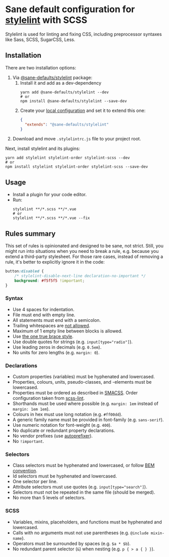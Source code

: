 # Sane default configuration for [stylelint](https://github.com/stylelint/stylelint) with SCSS

Stylelint is used for linting and fixing CSS, including preprocessor syntaxes like Sass, SCSS, SugarCSS, Less.

## Installation

There are two installation options:

1. Via [@sane-defaults/stylelint](https://www.npmjs.com/package/@sane-defaults/stylelint) package:
    1. Install it and add as a dev-dependency
        ```shell
        yarn add @sane-defaults/stylelint --dev
        # or
        npm install @sane-defaults/stylelint --save-dev
        ```
    2. Create your [local configuration](https://stylelint.io/user-guide/configuration/) and set it to extend this one:
        ```json
        {
          "extends": "@sane-defaults/stylelint"
        }
        ```
2. Download and move `.stylelintrc.js` file to your project root.

Next, install stylelint and its plugins:

```shell
yarn add stylelint stylelint-order stylelint-scss --dev
# or
npm install stylelint stylelint-order stylelint-scss --save-dev
```

## Usage

* Install a plugin for your code editor.
* Run:
    ```shell
    stylelint **/*.scss **/*.vue
    # or
    stylelint **/*.scss **/*.vue --fix
    ```

## Rules summary

This set of rules is opinionated and designed to be sane, not strict.
Still, you might run into situations when you need to break a rule, e.g. because you extend a third-party stylesheet. For those rare cases, instead of removing a rule, it's better to explicitly ignore it in the code:

```css
button:disabled {
    /* stylelint-disable-next-line declaration-no-important */
    background: #f5f5f5 !important;
}
```

### Syntax

* Use 4 spaces for indentation.
* File must end with empty line.
* All statements must end with a semicolon.
* Trailing whitespaces are [not allowed](http://www.dinduks.com/why-are-trailing-whitespaces-bad/).
* Maximum of 1 empty line between blocks is allowed.
* Use [the one true brace style](https://en.wikipedia.org/wiki/Indentation_style#Variant:_1TBS_.28OTBS.29).
* Use double quotes for strings (e.g. `input[type="radio"]`).
* Use leading zeros in decimals (e.g. `0.5em`).
* No units for zero lengths (e.g. `margin: 0`).

### Declarations

* Custom properties (variables) must be hyphenated and lowercased.
* Properties, colours, units, pseudo-classes, and -elements must be lowercased.
* Properties must be ordered as described in [SMACSS](https://smacss.com/book/formatting#grouping). Order configuration taken from [scss-lint](https://github.com/brigade/scss-lint/blob/master/data/property-sort-orders/smacss.txt).
* Shorthands must be used where possible (e.g. `margin: 1em` instead of `margin: 1em 1em`).
* Colours in hex must use long notation (e.g. `#ff00dd`).
* A generic family name must be provided in font-family (e.g. `sans-serif`).
* Use numeric notation for font-weight (e.g. `400`).
* No duplicate or redundant property declarations.
* No vendor prefixes (use [autoprefixer](https://github.com/postcss/autoprefixer)).
* No `!important`.

### Selectors

* Class selectors must be hyphenated and lowercased, or follow [BEM convention](http://getbem.com/naming/).
* Id selectors must be hyphenated and lowercased.
* One selector per line.
* Attribute selectors must use quotes (e.g. `input[type="search"]`).
* Selectors must not be repeated in the same file (should be merged).
* No more than 5 levels of selectors.

### SCSS

* Variables, mixins, placeholders, and functions must be hyphenated and lowercased.
* Calls with no arguments must not use parentheses (e.g. `@include mixin-name`).
* Operators must be surrounded by spaces (e.g. `$a * $b`).
* No redundant parent selector (`&`) when nesting (e.g. `p { > a { } }`).
